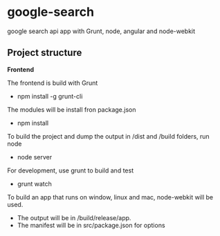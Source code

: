 google-search
=============

google search api app with Grunt, node, angular and node-webkit

Project structure
--------------

**Frontend**

The frontend is build with Grunt
- npm install -g grunt-cli

The modules will be install fron package.json
- npm install

To build the project and dump the output in /dist and /build folders, run node
- node server

For development, use grunt to build and test
- grunt watch

To build an app that runs on window, linux and mac, node-webkit will be used.
- The output will be in /build/release/app.
- The manifest will be in src/package.json for options
